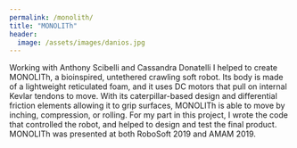 ```yaml
---
permalink: /monolith/
title: "MONOLITh"
header:
  image: /assets/images/danios.jpg
---
```


Working with Anthony Scibelli and Cassandra Donatelli I helped to create MONOLITh, a bioinspired, untethered crawling soft robot. Its body is made of a lightweight reticulated foam, and it uses DC motors that pull on internal Kevlar tendons to move. With its caterpillar-based design and differential friction elements allowing it to grip surfaces, MONOLITh is able to move by inching, compression, or rolling. For my part in this project, I wrote the code that controlled the robot, and helped to design and test the final product. MONOLITh was presented at both RoboSoft 2019 and AMAM 2019.